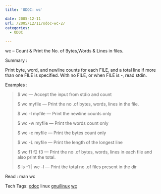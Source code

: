 ```yaml
---
title: 'ODOC: wc'

date: 2005-12-11
url: /2005/12/11/odoc-wc-2/
categories:
  - ODOC

---
```

wc &#8211; Count & Print the No. of Bytes,Words & Lines in files.

Summary :

Print byte, word, and newline counts for each FILE, and a total line if more than one FILE is specified. With no FILE, or when FILE is -, read stdin.

Examples :

> $ wc &#8212; Accept the input from stdio and count
> 
> $ wc myfile &#8212; Print the no .of bytes, words, lines in the file.
> 
> $ wc -l myfile &#8212; Print the newline counts only
> 
> $ wc -w myfile &#8212; Print the words count only
> 
> $ wc -c myfile &#8212; Print the bytes count only
> 
> $ wc -L myfile &#8212; Print the length of the longest line
> 
> $ wc f1 f2 f3 &#8212; Print the no .of bytes, words, lines in each file and also print the total.
> 
> $ ls -1 | wc -l &#8212; Print the total no .of files present in the dir

Read : man wc

<div>
  Tech Tags: <a rel="tag" href="http://technorati.com/tag/odoc">odoc</a> linux <a rel="tag" href="http://technorati.com/tag/gnu/linux">gnu/linux</a> <a rel="tag" href="http://technorati.com/tag/wc">wc</a>
</div>
